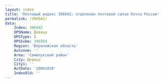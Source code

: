 ```yaml
---
layout: index
title: 'Почтовый индекс 396942: отделение почтовой связи Почты России'
permalink: /396942/
data:
    Index: 396942
    OPSName: Девица
    OPSType: О
    OPSSubm: 396959
    Region: 'Воронежская область'
    Autonom: ''
    Area: 'Семилукский район'
    City: Девица
    City1: ''
    ActDate: '20001030'
    IndexOld: ''
---
```

